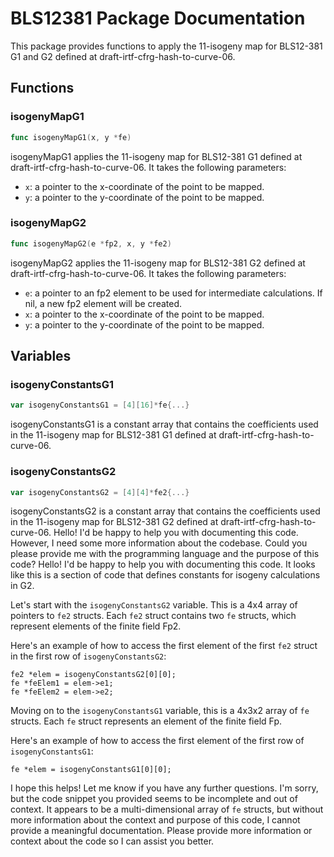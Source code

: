 # BLS12381 Package Documentation

This package provides functions to apply the 11-isogeny map for BLS12-381 G1 and G2 defined at draft-irtf-cfrg-hash-to-curve-06.

## Functions

### isogenyMapG1

```go
func isogenyMapG1(x, y *fe)
```

isogenyMapG1 applies the 11-isogeny map for BLS12-381 G1 defined at draft-irtf-cfrg-hash-to-curve-06. It takes the following parameters:

- `x`: a pointer to the x-coordinate of the point to be mapped.
- `y`: a pointer to the y-coordinate of the point to be mapped.

### isogenyMapG2

```go
func isogenyMapG2(e *fp2, x, y *fe2)
```

isogenyMapG2 applies the 11-isogeny map for BLS12-381 G2 defined at draft-irtf-cfrg-hash-to-curve-06. It takes the following parameters:

- `e`: a pointer to an fp2 element to be used for intermediate calculations. If nil, a new fp2 element will be created.
- `x`: a pointer to the x-coordinate of the point to be mapped.
- `y`: a pointer to the y-coordinate of the point to be mapped.

## Variables

### isogenyConstantsG1

```go
var isogenyConstantsG1 = [4][16]*fe{...}
```

isogenyConstantsG1 is a constant array that contains the coefficients used in the 11-isogeny map for BLS12-381 G1 defined at draft-irtf-cfrg-hash-to-curve-06.

### isogenyConstantsG2

```go
var isogenyConstantsG2 = [4][4]*fe2{...}
```

isogenyConstantsG2 is a constant array that contains the coefficients used in the 11-isogeny map for BLS12-381 G2 defined at draft-irtf-cfrg-hash-to-curve-06. Hello! I'd be happy to help you with documenting this code. However, I need some more information about the codebase. Could you please provide me with the programming language and the purpose of this code? Hello! I'd be happy to help you with documenting this code. It looks like this is a section of code that defines constants for isogeny calculations in G2. 

Let's start with the `isogenyConstantsG2` variable. This is a 4x4 array of pointers to `fe2` structs. Each `fe2` struct contains two `fe` structs, which represent elements of the finite field Fp2. 

Here's an example of how to access the first element of the first `fe2` struct in the first row of `isogenyConstantsG2`:

```
fe2 *elem = isogenyConstantsG2[0][0];
fe *feElem1 = elem->e1;
fe *feElem2 = elem->e2;
```

Moving on to the `isogenyConstantsG1` variable, this is a 4x3x2 array of `fe` structs. Each `fe` struct represents an element of the finite field Fp. 

Here's an example of how to access the first element of the first row of `isogenyConstantsG1`:

```
fe *elem = isogenyConstantsG1[0][0];
```

I hope this helps! Let me know if you have any further questions. I'm sorry, but the code snippet you provided seems to be incomplete and out of context. It appears to be a multi-dimensional array of `fe` structs, but without more information about the context and purpose of this code, I cannot provide a meaningful documentation. Please provide more information or context about the code so I can assist you better.